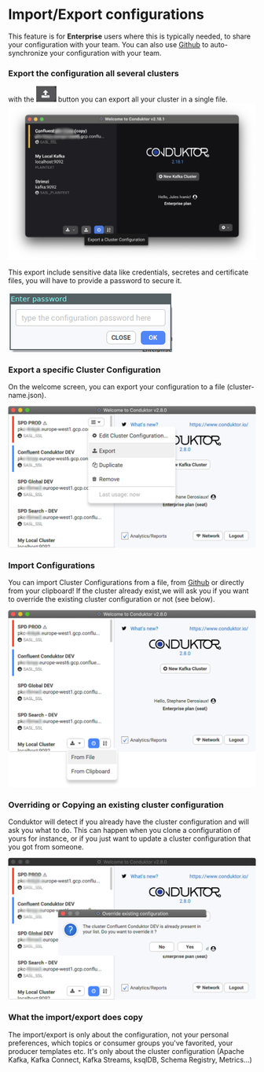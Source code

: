 # Import/Export configurations

This feature is for **Enterprise** users where this is typically needed, to share your configuration with your team.
You can also use [Github](github-enterprise.md) to auto-synchronize your configuration with your team.

### Export the configuration all several clusters
with the  ![](../../.gitbook/assets/config/import-export/upload.png)  button you can export all your cluster in a single file.
![](../../.gitbook/assets/config/import-export/blur-export.png)

This export include sensitive data like credentials, secretes and certificate files, you will have to provide a password to secure it.

![](../../.gitbook/assets/config/import-export/password.png)


### Export a specific Cluster Configuration

On the welcome screen, you can export your configuration to a file \(cluster-name.json\).

![](../../.gitbook/assets/config/import-export/1-export.png)

### Import Configurations

You can import Cluster Configurations from a file, from [Github](github-enterprise.md) or directly from your clipboard!
If the cluster already exist,we will ask you if you want to override the existing cluster configuration or not \(see below\).

![](../../.gitbook/assets/config/import-export/2-import.png)

### Overriding or Copying an existing cluster configuration

Conduktor will detect if you already have the cluster configuration and will ask you what to do. This can happen when you clone a configuration of yours for instance, or if you just want to update a cluster configuration that you got from someone.

![](../../.gitbook/assets/config/import-export/3-override.png)

### What the import/export does copy

The import/export is only about the configuration, not your personal preferences, which topics or consumer groups you've favorited, your producer templates etc. It's only about the cluster configuration \(Apache Kafka, Kafka Connect, Kafka Streams, ksqlDB, Schema Registry, Metrics...\)







